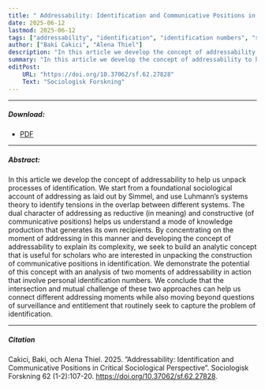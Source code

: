 ```yaml
---
title: " Addressability: Identification and Communicative Positions in Critical Sociological Perspective"
date: 2025-06-12
lastmod: 2025-06-12
tags: ["addressability", "identification", "identification numbers", "systems theory", "surveillance"]
author: ["Baki Cakici", "Alena Thiel"]
description: "In this article we develop the concept of addressability to help us unpack processes of identification." 
summary: "In this article we develop the concept of addressability to help us unpack processes of identification."
editPost:
    URL: "https://doi.org/10.37062/sf.62.27828"
    Text: "Sociologisk Forskning"
---
```

---
##### Download:
- [PDF](addressability2025.pdf)

---
##### Abstract:
In this article we develop the concept of addressability to help us unpack processes of identification. We start from a foundational sociological account of addressing as laid out by Simmel, and use Luhmann’s systems theory to identify tensions in the overlap between different systems. The dual character of addressing as reductive (in meaning) and constructive (of communicative positions) helps us understand a mode of knowledge production that generates its own recipients. By concentrating on the moment of addressing in this manner and developing the concept of addressability to explain its complexity, we seek to build an analytic concept that is useful for scholars who are interested in unpacking the construction of communicative positions in identification. We demonstrate the potential of this concept with an analysis of two moments of addressability in action that involve personal identification numbers. We conclude that the intersection and mutual challenge of these two approaches can help us connect different addressing moments while also moving beyond questions of surveillance and entitlement that routinely seek to capture the problem of identification.

---
##### Citation
Cakici, Baki, och Alena Thiel. 2025. ”Addressability: Identification and Communicative Positions in Critical Sociological Perspective”. Sociologisk Forskning 62 (1-2):107-20. https://doi.org/10.37062/sf.62.27828.